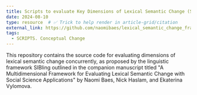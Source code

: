 ```yaml
---
title: Scripts to evaluate Key Dimensions of Lexical Semantic Change (SIBling 1.0)
date: 2024-08-10
type: resource  # ✅ Trick to help render in article-grid/citation
external_link: https://github.com/naomibaes/lexical_semantic_change_framework
tags:
  - SCRIPTS. Conceptual Change
---
```


This repository contains the source code for evaluating dimensions of lexical semantic change concurrently, as proposed by the linguistic framework SIBling outlined in the companion manuscript titled "A Multidimensional Framework for Evaluating Lexical Semantic Change with Social Science Applications" by Naomi Baes, Nick Haslam, and Ekaterina Vylomova.

<!--more-->
